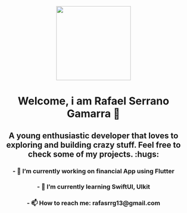 <div id="header" align="center">
    <img src="https://media.giphy.com/media/2IudUHdI075HL02Pkk/giphy.gif" width="200"></img>
    <h1 align="center">Welcome, i am Rafael Serrano Gamarra 👋</h1>
    <h2 align="center">
    A young enthusiastic developer that loves to exploring and building crazy stuff. Feel free to check some of my projects. :hugs:	
    </h2>
</div>

<div align="center">
    <h3 align="center">- 🔭 I’m currently working on financial App using Flutter</h3>
    <h3>- 🌱 I’m currently learning SwiftUI, UIkit</h3>
    <h3>- 📫 How to reach me: rafasrrg13@gmail.com</h3>
</div>
